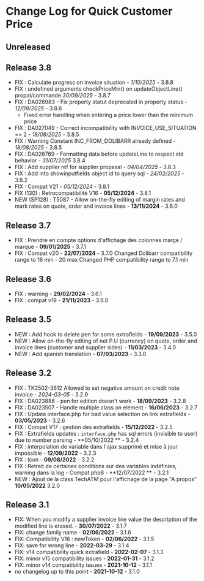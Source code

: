 # Change Log for Quick Customer Price

## Unreleased

## Release 3.8
- FIX : Calculate progress on invoice situation - *1/10/2025* - 3.8.8
- FIX : undefined arguments checkPriceMin() on updateObjectLine() propal/commande *30/09/2025* - 3.8.7
- FIX : DA026983 - Fix property statut deprecated in property status - *12/09/2025* - 3.8.6
  + Fixed error handling when entering a price lower than the minimum price
- FIX : DA027049 - Correct incompatibility with INVOICE_USE_SITUATION == 2 - *18/08/2025* - 3.8.5
- FIX : Warning Constant INC_FROM_DOLIBARR already defined - *18/08/2025* - 3.8.5
- FIX : DA026769 - Formatting data before updateLine to respect std behavior - *31/07/2025* 3.8.4
- FIX : Add supplier ref for supplier propasal - *04/04/2025* - 3.8.3
- FIX : Add into showinputfields object id to query sql - *24/02/2025* - 3.8.2
- FIX : Compat V21 - *05/12/2024* - 3.8.1
- FIX (130) : Retrocompatibilité V16 - **05/12/2024** - 3.8.1
- NEW (SP128) : T5087 - Allow on-the-fly editing of margin rates and mark rates on quote, order and invoice lines - **13/11/2024** - 3.8.0

## Release 3.7

- FIX : Prendre en compte options d'affichage des colonnes marge / marque -
  **09/01/2025** - 3.7.1
- FIX : Compat v20 - **22/07/2024** - 3.7.0
  Changed Dolibarr compatibility range to 16 min - 20 max
  Changed PHP compatibility range to 7.1 min

## Release 3.6

- FIX : warning - **29/02/2024** - 3.6.1
- FIX : compat v19 - **21/11/2023** - 3.6.0

## Release 3.5

- NEW : Add hook to delete pen for some extrafields - **19/09/2023** - 3.5.0
- NEW : Allow on-the-fly editing of net P.U (currency) on quote, order and invoice lines (customer and supplier sides) -
  **11/03/2023** - 3.4.0
- NEW : Add spanish translation - **07/03/2023** - 3.3.0

## Release 3.2

- FIX : TK2502-3612 Allowed to set negative amount on credit note invoice - *2024-03-05* - 3.2.9
- FIX : DA023886 - pen for edition doesn't work - **18/09/2023** - 3.2.8
- FIX : DA023507 - Handle multiple class on element - **16/06/2023** - 3.2.7
- FIX : Update interface.php for bad value selection on link extrafields - **03/05/2023** - 3.2.6
- FIX : Compat V17 : gestion des extrafields - **15/12/2022** - 3.2.5
- FIX : Extrafields updates : `interface.php` has sql errors (invisible to user) due to number parsing - **05/10/2022
  ** - 3.2.4
- FIX : interpolation de variable dans l'ajax supprimé et mise à jour impossible - **12/09/2022** - 3.2.3
- FIX : Icon - **09/08/2022** - 3.2.2
- FIX : Retrait de certaines conditions sur des variables indéfinies, warning dans la log - Compat php8 - **12/07/2022
  ** - 3.2.1
- NEW : Ajout de la class TechATM pour l'affichage de la page "A propos" **10/05/2022** 3.2.0

## Release 3.1

- FIX: When you modify a supplier invoice line value the description of the modified line is erased. - **30/07/2022** -
  3.1.7
- FIX: change family name - **02/06/2022** - 3.1.6
- FIX: Compatibility V16 : newToken - **02/06/2022** - 3.1.5
- FIX: save for wrong line - **2022-03-29** - 3.1.4
- FIX: v14 compatibility quick extrafield - **2022-02-07** - 3.1.3
- FIX: minor v15 compatibility issues - **2022-01-31** - 3.1.2
- FIX: minor v14 compatibility issues - **2021-10-12** - 3.1.1
- no changelog up to this point - **2021-10-12** - 3.1.0
